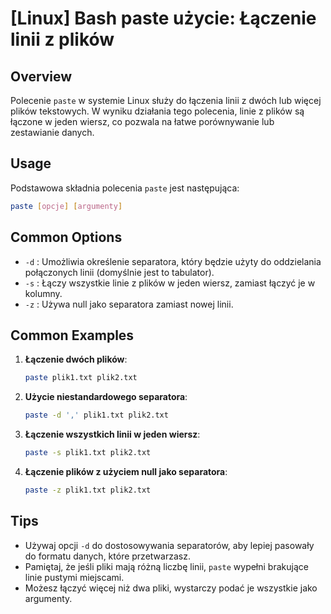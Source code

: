 # [Linux] Bash paste użycie: Łączenie linii z plików

## Overview
Polecenie `paste` w systemie Linux służy do łączenia linii z dwóch lub więcej plików tekstowych. W wyniku działania tego polecenia, linie z plików są łączone w jeden wiersz, co pozwala na łatwe porównywanie lub zestawianie danych.

## Usage
Podstawowa składnia polecenia `paste` jest następująca:

```bash
paste [opcje] [argumenty]
```

## Common Options
- `-d` : Umożliwia określenie separatora, który będzie użyty do oddzielania połączonych linii (domyślnie jest to tabulator).
- `-s` : Łączy wszystkie linie z plików w jeden wiersz, zamiast łączyć je w kolumny.
- `-z` : Używa null jako separatora zamiast nowej linii.

## Common Examples
1. **Łączenie dwóch plików**:
   ```bash
   paste plik1.txt plik2.txt
   ```

2. **Użycie niestandardowego separatora**:
   ```bash
   paste -d ',' plik1.txt plik2.txt
   ```

3. **Łączenie wszystkich linii w jeden wiersz**:
   ```bash
   paste -s plik1.txt plik2.txt
   ```

4. **Łączenie plików z użyciem null jako separatora**:
   ```bash
   paste -z plik1.txt plik2.txt
   ```

## Tips
- Używaj opcji `-d` do dostosowywania separatorów, aby lepiej pasowały do formatu danych, które przetwarzasz.
- Pamiętaj, że jeśli pliki mają różną liczbę linii, `paste` wypełni brakujące linie pustymi miejscami.
- Możesz łączyć więcej niż dwa pliki, wystarczy podać je wszystkie jako argumenty.